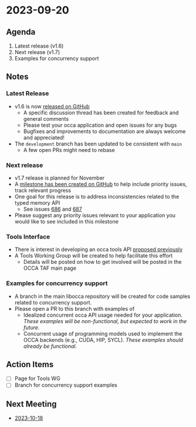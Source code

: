 # 2023-09-20

## Agenda

1. Latest release (v1.6)
2. Next release (v1.7)
3. Examples for concurrency support

## Notes

### Latest Release

- v1.6 is now [released on GitHub](https://github.com/libocca/occa/releases/tag/v1.6.0)
  - A specific discussion thread has been created for feedback and general comments
  - Please test your occa application and open issues for any bugs
  - Bugfixes and improvements to documentation are always welcome and appreciated!
- The `development` branch has been updated to be consistent with `main`
  - A few open PRs might need to rebase

### Next release

- v1.7 release is planned for November
- A [milestone has been created on GitHub](https://github.com/libocca/occa/milestone/5) to help include priority issues, track relevant progress 
- One goal for this release is to address inconsistencies related to the typed memory API
  - See issues [686](https://github.com/libocca/occa/issues/686) and [687](https://github.com/libocca/occa/issues/687) 
- Please suggest any priority issues relevant to your application you would like to see included in this milestone

### Tools Interface

- There is interest in developing an occa tools API [proposed previously]()
- A Tools Working Group will be created to help facilitate this effort
  - Details will be posted on how to get involved will be posted in the OCCA TAF main page  

### Examples for concurrency support

- A branch in the main libocca repository will be created for code samples related to concurrency support.
- Please open a PR to this branch with examples of 
  - Idealized concurrent occa API usage needed for your application. *These examples will be non-functional, but expected to work in the future.*
  - Concurrent usage of programming models used to implement the OCCA backends (e.g., CUDA, HIP, SYCL). *These examples should already be functional.*

## Action Items

- [ ] Page for Tools WG
- [ ] Branch for concurrency support examples

## Next Meeting

- [2023-10-18](2023-10-18.md)
